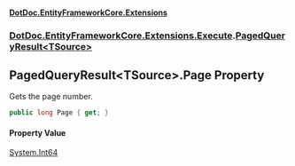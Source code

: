 #### [DotDoc\.EntityFrameworkCore\.Extensions](Home.md 'Home')
### [DotDoc\.EntityFrameworkCore\.Extensions\.Execute](DotDoc.EntityFrameworkCore.Extensions.Execute.md 'DotDoc\.EntityFrameworkCore\.Extensions\.Execute').[PagedQueryResult&lt;TSource&gt;](PagedQueryResult_TSource_.md 'DotDoc\.EntityFrameworkCore\.Extensions\.Execute\.PagedQueryResult\<TSource\>')

## PagedQueryResult\<TSource\>\.Page Property

Gets the page number\.

```csharp
public long Page { get; }
```

#### Property Value
[System\.Int64](https://learn.microsoft.com/en-us/dotnet/api/system.int64 'System\.Int64')